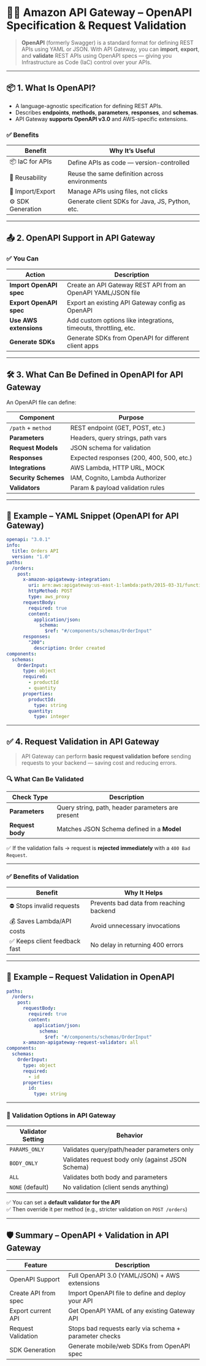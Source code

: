 # 📘🔌 **Amazon API Gateway – OpenAPI Specification & Request Validation**

> **OpenAPI** (formerly Swagger) is a standard format for defining REST APIs using YAML or JSON.
> With API Gateway, you can **import**, **export**, and **validate** REST APIs using OpenAPI specs — giving you Infrastructure as Code (IaC) control over your APIs.

---

## 📦 **1. What Is OpenAPI?**

- A language-agnostic specification for defining REST APIs.
- Describes **endpoints**, **methods**, **parameters**, **responses**, and **schemas**.
- API Gateway **supports OpenAPI v3.0** and AWS-specific extensions.

### ✅ Benefits

| Benefit           | Why It’s Useful                                 |
| ----------------- | ----------------------------------------------- |
| 📦 IaC for APIs   | Define APIs as code — version-controlled        |
| 🔁 Reusability    | Reuse the same definition across environments   |
| 🔄 Import/Export  | Manage APIs using files, not clicks             |
| ⚙️ SDK Generation | Generate client SDKs for Java, JS, Python, etc. |

---

## 📤 **2. OpenAPI Support in API Gateway**

### ✅ You Can

| Action                  | Description                                                      |
| ----------------------- | ---------------------------------------------------------------- |
| **Import OpenAPI spec** | Create an API Gateway REST API from an OpenAPI YAML/JSON file    |
| **Export OpenAPI spec** | Export an existing API Gateway config as OpenAPI                 |
| **Use AWS extensions**  | Add custom options like integrations, timeouts, throttling, etc. |
| **Generate SDKs**       | Generate SDKs from OpenAPI for different client apps             |

---

## 🛠️ **3. What Can Be Defined in OpenAPI for API Gateway**

An OpenAPI file can define:

| Component            | Purpose                                  |
| -------------------- | ---------------------------------------- |
| `/path` + `method`   | REST endpoint (GET, POST, etc.)          |
| **Parameters**       | Headers, query strings, path vars        |
| **Request Models**   | JSON schema for validation               |
| **Responses**        | Expected responses (200, 400, 500, etc.) |
| **Integrations**     | AWS Lambda, HTTP URL, MOCK               |
| **Security Schemes** | IAM, Cognito, Lambda Authorizer          |
| **Validators**       | Param & payload validation rules         |

---

## 🧪 Example – YAML Snippet (OpenAPI for API Gateway)

```yaml
openapi: "3.0.1"
info:
  title: Orders API
  version: "1.0"
paths:
  /orders:
    post:
      x-amazon-apigateway-integration:
        uri: arn:aws:apigateway:us-east-1:lambda:path/2015-03-31/functions/arn:aws:lambda:us-east-1:123:function:CreateOrder/invocations
        httpMethod: POST
        type: aws_proxy
      requestBody:
        required: true
        content:
          application/json:
            schema:
              $ref: "#/components/schemas/OrderInput"
      responses:
        "200":
          description: Order created
components:
  schemas:
    OrderInput:
      type: object
      required:
        - productId
        - quantity
      properties:
        productId:
          type: string
        quantity:
          type: integer
```

---

## ✅ **4. Request Validation in API Gateway**

> API Gateway can perform **basic request validation** **before** sending requests to your backend — saving cost and reducing errors.

### 🔍 What Can Be Validated

| Check Type       | Description                                       |
| ---------------- | ------------------------------------------------- |
| **Parameters**   | Query string, path, header parameters are present |
| **Request body** | Matches JSON Schema defined in a **Model**        |

✅ If the validation fails → request is **rejected immediately** with a `400 Bad Request`.

---

### ✅ Benefits of Validation

| Benefit                       | Why It Helps                            |
| ----------------------------- | --------------------------------------- |
| ⛔ Stops invalid requests     | Prevents bad data from reaching backend |
| 💰 Saves Lambda/API costs     | Avoid unnecessary invocations           |
| ✅ Keeps client feedback fast | No delay in returning 400 errors        |

---

## 🧪 Example – Request Validation in OpenAPI

```yaml
paths:
  /orders:
    post:
      requestBody:
        required: true
        content:
          application/json:
            schema:
              $ref: "#/components/schemas/OrderInput"
      x-amazon-apigateway-request-validator: all
components:
  schemas:
    OrderInput:
      type: object
      required:
        - id
      properties:
        id:
          type: string
```

---

### 🧠 Validation Options in API Gateway

| Validator Setting | Behavior                                          |
| ----------------- | ------------------------------------------------- |
| `PARAMS_ONLY`     | Validates query/path/header parameters only       |
| `BODY_ONLY`       | Validates request body only (against JSON Schema) |
| `ALL`             | Validates both body and parameters                |
| `NONE` (default)  | No validation (client sends anything)             |

✅ You can set a **default validator for the API**  
✅ Then override it per method (e.g., stricter validation on `POST /orders`)

---

## 🛡️ Summary – OpenAPI + Validation in API Gateway

| Feature              | Description                                            |
| -------------------- | ------------------------------------------------------ |
| OpenAPI Support      | Full OpenAPI 3.0 (YAML/JSON) + AWS extensions          |
| Create API from spec | Import OpenAPI file to define and deploy your API      |
| Export current API   | Get OpenAPI YAML of any existing Gateway API           |
| Request Validation   | Stops bad requests early via schema + parameter checks |
| SDK Generation       | Generate mobile/web SDKs from OpenAPI spec             |
